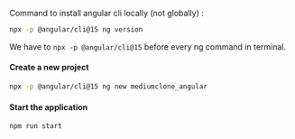 Command to install angular cli locally (not globally) : 
```bash
npx -p @angular/cli@15 ng version
```
We have to `npx -p @angular/cli@15` before every ng command in terminal.

#### Create a new project
```bash
npx -p @angular/cli@15 ng new mediumclone_angular
```

#### Start the application
```bash
npm run start
```
